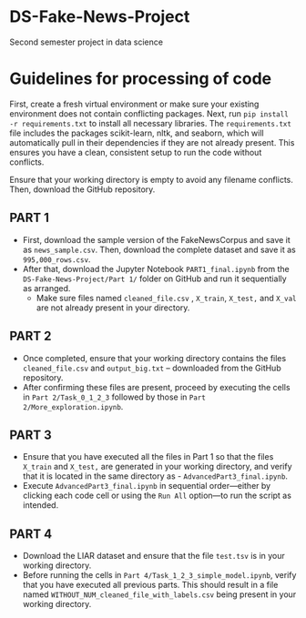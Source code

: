 # DS-Fake-News-Project
Second semester project in data science 


# Guidelines for processing of code
First, create a fresh virtual environment or make sure your existing environment does not contain conflicting packages. Next, run `pip install -r requirements.txt` to install all necessary libraries. The `requirements.txt` file includes the packages scikit-learn, nltk, and seaborn, which will automatically pull in their dependencies if they are not already present. This ensures you have a clean, consistent setup to run the code without conflicts.

Ensure that your working directory is empty to avoid any filename conflicts. Then, download the GitHub repository.

## PART 1
- First, download the sample version of the FakeNewsCorpus and save it as `news_sample.csv`. Then, download the complete dataset and save it as `995,000_rows.csv`.
- After that, download the Jupyter Notebook `PART1_final.ipynb` from the `DS-Fake-News-Project/Part 1/` folder on GitHub and run it sequentially as arranged.
    - Make sure files named `cleaned_file.csv` , `X_train`, `X_test,` and `X_val` are not already present in your directory. 

## PART 2
- Once completed, ensure that your working directory contains the files `cleaned_file.csv` and `output_big.txt` – downloaded from the GitHub repository.
- After confirming these files are present, proceed by executing the cells in `Part 2/Task_0_1_2_3` followed by those in `Part 2/More_exploration.ipynb`.

## PART 3
- Ensure that you have executed all the files in Part 1 so that the files  `X_train` and `X_test,` are generated in your working directory, and verify that it is located in the same directory as - `AdvancedPart3_final.ipynb`.
- Execute `AdvancedPart3_final.ipynb` in sequential order—either by clicking each code cell or using the `Run All` option—to run the script as intended.

## PART 4
- Download the LIAR dataset and ensure that the file `test.tsv` is in your working directory.
- Before running the cells in `Part 4/Task_1_2_3_simple_model.ipynb`, verify that you have executed all previous parts. This should result in a file named `WITHOUT_NUM_cleaned_file_with_labels.csv` being present in your working directory.
